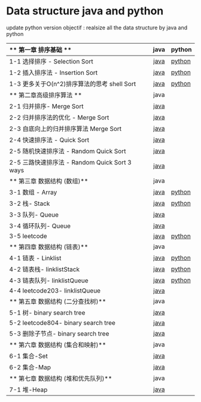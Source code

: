 # Data structure java and python 

update python version 
objectif : realsize all the data structure by java and python 


| ** 第一章 排序基础 ** |  java | python |
| :--- | :----: |  :--- |
| 1-1 选择排序 - Selection Sort  |[java](https://github.com/HuichuanLI/java/tree/master/%E7%AC%AC%E4%B8%80%E7%AB%A0%E6%8E%92%E5%BA%8F%E5%9F%BA%E7%A1%80/selection%20sort) |[python](https://github.com/HuichuanLI/play-with-data-structures-java-and-python-/tree/master/python/sort.py)|
| 1-2   插入排序法 - Insertion Sort | [java](https://github.com/HuichuanLI/java/tree/master/%E7%AC%AC%E4%B8%80%E7%AB%A0%E6%8E%92%E5%BA%8F%E5%9F%BA%E7%A1%80/insertion%20sort)   |[python](https://github.com/HuichuanLI/play-with-data-structures-java-and-python-/tree/master/python/sort.py)|
| 1-3  更多关于O(n^2)排序算法的思考 shell Sort | [java](https://github.com/HuichuanLI/java/tree/master/%E7%AC%AC%E4%B8%80%E7%AB%A0%E6%8E%92%E5%BA%8F%E5%9F%BA%E7%A1%80/shellsort)    |[python](https://github.com/HuichuanLI/play-with-data-structures-java-and-python-/tree/master/python/sort.py)|
| ** 第二章高级排序算法 ** | java |
| 2-1 归并排序- Merge Sort  |[java](https://github.com/HuichuanLI/java/tree/master/%E7%AC%AC%E4%BA%8C%E7%AB%A0%E9%AB%98%E7%BA%A7%E6%8E%92%E5%BA%8F%E7%AE%97%E6%B3%95/merge%20sort) |
| 2-2   归并排序法的优化 - Merge Sort | [java](https://github.com/HuichuanLI/java/tree/master/%E7%AC%AC%E4%BA%8C%E7%AB%A0%E9%AB%98%E7%BA%A7%E6%8E%92%E5%BA%8F%E7%AE%97%E6%B3%95/merge%20sort%20improvement)   |
| 2-3  自底向上的归并排序算法 Merge Sort | [java](https://github.com/HuichuanLI/java/tree/master/%E7%AC%AC%E4%BA%8C%E7%AB%A0%E9%AB%98%E7%BA%A7%E6%8E%92%E5%BA%8F%E7%AE%97%E6%B3%95/merge%20sort%20bu)    |
| 2-4  快速排序法 - Quick Sort	 | [java](https://github.com/HuichuanLI/java/tree/master/%E7%AC%AC%E4%BA%8C%E7%AB%A0%E9%AB%98%E7%BA%A7%E6%8E%92%E5%BA%8F%E7%AE%97%E6%B3%95/merge%20sort%20bu)    |
| 2-5  随机快速排序法 - Random Quick Sort	 | [java](https://github.com/HuichuanLI/java/tree/master/%E7%AC%AC%E4%BA%8C%E7%AB%A0%E9%AB%98%E7%BA%A7%E6%8E%92%E5%BA%8F%E7%AE%97%E6%B3%95/random%20quick%20sort)    |
| 2-5  三路快速排序法 - Random Quick Sort 3 ways	 | [java](https://github.com/HuichuanLI/java/tree/master/%E7%AC%AC%E4%BA%8C%E7%AB%A0%E9%AB%98%E7%BA%A7%E6%8E%92%E5%BA%8F%E7%AE%97%E6%B3%95/quick%20sort%203%20ways)    |
| ** 第三章 数据结构 (数组)** |  java |
| 3-1 数组 - Array	 | [java](https://github.com/HuichuanLI/java/tree/master/%E7%AC%AC%E4%B8%89%E7%AB%A0%E6%95%B0%E7%BB%84/%E5%8A%A8%E6%80%81%E6%95%B0%E7%BB%84)    | [python](https://github.com/HuichuanLI/play-with-data-structures-java-and-python-/tree/master/python/Arrary)
| 3-2 栈- Stack	 | [java](https://github.com/HuichuanLI/java/tree/master/%E7%AC%AC%E4%B8%89%E7%AB%A0%E6%95%B0%E7%BB%84/%E6%A0%88)    |[python](https://github.com/HuichuanLI/play-with-data-structures-java-and-python-/tree/master/python/stack)|
| 3-3 队列- Queue	 | [java](https://github.com/HuichuanLI/java/tree/master/第三章数组/队列)    |
| 3-4 循环队列- Queue	 | [java](https://github.com/HuichuanLI/java/tree/master/第三章数组/循环队列)    | 
| 3-5 leetcode | [java](https://github.com/HuichuanLI/java/tree/master/第三章数组/循环队列)    | [python](https://github.com/HuichuanLI/play-with-data-structures-java-and-python-/tree/master/python/stack)|
| ** 第四章 数据结构 (链表)** |  java |
| 4-1 链表 - Linklist	 | [java](https://github.com/HuichuanLI/java-and-python-/tree/master/%E7%AC%AC%E5%9B%9B%E7%AB%A0%E9%93%BE%E8%A1%A8/4-1)    | [python](https://github.com/HuichuanLI/play-with-data-structures-java-and-python-/blob/master/python/linklist/linklist.py)|
| 4-2 链表栈- linklistStack	 | [java](https://github.com/HuichuanLI/java-and-python-/tree/master/%E7%AC%AC%E5%9B%9B%E7%AB%A0%E9%93%BE%E8%A1%A8/4-2)    | [python](https://github.com/HuichuanLI/play-with-data-structures-java-and-python-/blob/master/python/linklist/linkliststack.py)|
| 4-3 链表队列- linklistQueue	 | [java](https://github.com/HuichuanLI/java-and-python-/tree/master/%E7%AC%AC%E5%9B%9B%E7%AB%A0%E9%93%BE%E8%A1%A8/4-3)    | [python](https://github.com/HuichuanLI/play-with-data-structures-java-and-python-/blob/master/python/linklist/linklistqueue.py)|
| 4-4 leetcode203- linklistQueue	 | [java](https://github.com/HuichuanLI/java-and-python-/tree/master/%E7%AC%AC%E5%9B%9B%E7%AB%A0%E9%93%BE%E8%A1%A8/4-4)    |
| ** 第五章 数据结构 (二分查找树)** |  java |
| 5-1 树- binary search tree	 | [java](https://github.com/HuichuanLI/play-with-data-structures-java-and-python-/tree/master/%E7%AC%AC%E4%BA%94%E7%AB%A0%E4%BA%8C%E5%88%86%E6%90%9C%E7%B4%A2%E6%A0%91/5-1)    |
| 5-2 leetcode804- binary search tree	 | [java](https://github.com/HuichuanLI/play-with-data-structures-java-and-python-/tree/master/%E7%AC%AC%E4%BA%94%E7%AB%A0%E4%BA%8C%E5%88%86%E6%90%9C%E7%B4%A2%E6%A0%91/5-2)    |
| 5-3 删除子节点- binary search tree	 | [java](https://github.com/HuichuanLI/play-with-data-structures-java-and-python-/tree/master/%E7%AC%AC%E4%BA%94%E7%AB%A0%E4%BA%8C%E5%88%86%E6%90%9C%E7%B4%A2%E6%A0%91/5-1)    |
| ** 第六章 数据结构 (集合和映射)** |  java |
| 6-1 集合-Set	 | [java](https://github.com/HuichuanLI/play-with-data-structures-java-and-python-/tree/master/%E7%AC%AC%E5%85%AD%E7%AB%A0%E9%9B%86%E5%90%88%E5%92%8C%E6%98%A0%E5%B0%84/%E9%9B%86%E5%90%88)    |
| 6-2 集合-Map	 | [java](https://github.com/HuichuanLI/play-with-data-structures-java-and-python-/tree/master/第六章集合和映射/映射)    |
| ** 第七章 数据结构 (堆和优先队列)** |  java |
| 7-1 堆-Heap	 | [java](https://github.com/HuichuanLI/play-with-data-structures-java-and-python-/tree/master/%E7%AC%AC%E4%B8%83%E7%AB%A0%20%E5%A0%86%E5%92%8C%E4%BC%98%E5%85%88%E9%98%9F%E5%88%97)    |







